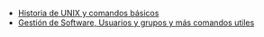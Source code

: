 - [Historia de UNIX y comandos básicos](apuntes/HFC06_08_2024.md)
- [Gestión de Software, Usuarios y grupos y más comandos utiles](apuntes/HFC07_08_2024.md)